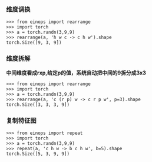 ### 维度调换
```
>>> from einops import rearrange
>>> import torch
>>> a = torch.randn(3,9,9)
>>> rearrange(a, 'h w c -> c h w').shape
torch.Size([9, 3, 9])
```
### 维度拆解
**中间维度看成rxp,给定p的值，系统自动把中间的9拆分成3x3**
```
>>> from einops import rearrange
>>> import torch
>>> a = torch.randn(3,9,9)
>>> rearrange(a, 'c (r p) w -> c r p w', p=3).shape
torch.Size([3, 3, 3, 9])
```
### 复制特征图
```
>>> from einops import repeat
>>> import torch
>>> a = torch.randn(3,9,9)
>>> repeat(a, 'c h w -> b c h w', b=5).shape
torch.Size([5, 3, 9, 9])
```
